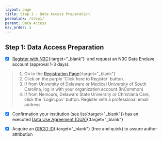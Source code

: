 ```yaml
---
layout: page
title: Step 1 - Data Access Preparation
permalink: /step1/
parent: Data Access
nav_order: 1
---
```


## Step 1: Data Access Preparation

- [x] [Register with N3C](https://covid-test.cd2h.org/N3C_data_enclave){:target="_blank"}&nbsp; and request an N3C Data Enclave account (approval 1-3 days).

> 1. Go to the [Registration Page](https://labs.cd2h.org/registration/){:target="_blank"}
> 2. Click on the purple 'Click here to Register' button.
> 3. If from University of Delaware or Medical University of South Carolina, log in with your organization account (InCommon)
> 4. If from Nemours, Delaware State University or Christiana Care, click the 'Login.gov' button.  Register with a professional email address.

- [x] Confirmation your institution ([see list](https://covid.cd2h.org/node/280){:target="_blank"}) has an executed [Data Use Agreement (DUA)](https://ncats.nih.gov/n3c/resources/data-access){:target="_blank"}

- [x] Acquire an [ORCID ID](https://orcid.org/){:target="_blank"} (free and quick) to assure author attribution
